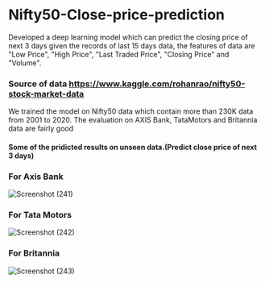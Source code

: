 # Nifty50-Close-price-prediction

Developed a deep learning model which can predict the closing price of next 3 days given the records of last 15 days data, the features of data are "Low Price", "High Price", "Last Traded Price", "Closing Price" and "Volume".
### Source of data https://www.kaggle.com/rohanrao/nifty50-stock-market-data

We trained the model on Nifty50 data which contain more than 230K data from 2001 to 2020.
The evaluation on AXIS Bank, TataMotors and Britannia data are fairly good 
#### Some of the pridicted results on unseen data.(Predict close price of next 3 days)
### For Axis Bank
![Screenshot (241)](https://user-images.githubusercontent.com/41646536/88663384-25edd880-d0f9-11ea-9f3a-1c1ed6d83f82.png)
### For Tata Motors
![Screenshot (242)](https://user-images.githubusercontent.com/41646536/88663570-75340900-d0f9-11ea-854d-3bcc39227eee.png)
### For Britannia
![Screenshot (243)](https://user-images.githubusercontent.com/41646536/88663716-a44a7a80-d0f9-11ea-8d8f-bc4c1123f84b.png)
